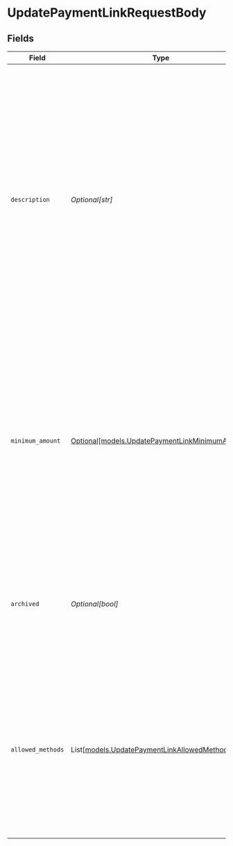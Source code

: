# UpdatePaymentLinkRequestBody


## Fields

| Field                                                                                                                                                                                                                                                                    | Type                                                                                                                                                                                                                                                                     | Required                                                                                                                                                                                                                                                                 | Description                                                                                                                                                                                                                                                              | Example                                                                                                                                                                                                                                                                  |
| ------------------------------------------------------------------------------------------------------------------------------------------------------------------------------------------------------------------------------------------------------------------------ | ------------------------------------------------------------------------------------------------------------------------------------------------------------------------------------------------------------------------------------------------------------------------ | ------------------------------------------------------------------------------------------------------------------------------------------------------------------------------------------------------------------------------------------------------------------------ | ------------------------------------------------------------------------------------------------------------------------------------------------------------------------------------------------------------------------------------------------------------------------ | ------------------------------------------------------------------------------------------------------------------------------------------------------------------------------------------------------------------------------------------------------------------------ |
| `description`                                                                                                                                                                                                                                                            | *Optional[str]*                                                                                                                                                                                                                                                          | :heavy_minus_sign:                                                                                                                                                                                                                                                       | A short description of the payment link. The description is visible in the Dashboard and will be shown on the customer's bank or card statement when possible.<br/><br/>Updating the description does not affect any previously existing payments created for this payment link. | Chess Board                                                                                                                                                                                                                                                              |
| `minimum_amount`                                                                                                                                                                                                                                                         | [Optional[models.UpdatePaymentLinkMinimumAmount]](../models/updatepaymentlinkminimumamount.md)                                                                                                                                                                           | :heavy_minus_sign:                                                                                                                                                                                                                                                       | The minimum amount of the payment link. This property is only allowed when there is no amount provided. The customer will be prompted to enter a value greater than or equal to the minimum amount.                                                                      |                                                                                                                                                                                                                                                                          |
| `archived`                                                                                                                                                                                                                                                               | *Optional[bool]*                                                                                                                                                                                                                                                         | :heavy_minus_sign:                                                                                                                                                                                                                                                       | Whether the payment link is archived. Customers will not be able to complete payments on archived payment links.                                                                                                                                                         | false                                                                                                                                                                                                                                                                    |
| `allowed_methods`                                                                                                                                                                                                                                                        | List[[models.UpdatePaymentLinkAllowedMethods](../models/updatepaymentlinkallowedmethods.md)]                                                                                                                                                                             | :heavy_minus_sign:                                                                                                                                                                                                                                                       | An array of payment methods that are allowed to be used for this payment link. When this parameter is not provided or is an empty array, all enabled payment methods will be available.                                                                                  |                                                                                                                                                                                                                                                                          |